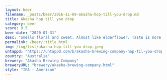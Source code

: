 ```yaml
---
layout: beer
filename: _posts/beer/2016-11-09-akasha-hop-till-you-drop.md
title: Akasha hop till you drop
category: beer
score: 8.5
beer-date: "2020-07-31"
desc: "Smells floral and sweet. Almost like elderflower. Taste is more on the dank side"
permalink: /beer/:title.html
img: /img/list/akasha-hop-till-you-drop.jpeg
untappd: "https://untappd.com/b/akasha-brewing-company-hop-til-you-drop/3638124"
country: "Australia"
brewery: "Akasha Brewing Company"
breweryURL: "brewery/akasha-brewing-company.html"
style: "IPA - American"
---
```

